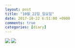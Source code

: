 ```yaml
---
layout: post
title: "10월_22일_일요일"
date: 2017-10-22 6:51:00 +0900
comments: true 
categories: [diary] 
---
```

![](http://blogfiles12.naver.net/MjAxNzEwMjJfMjUg/MDAxNTA4NjIyNjc5MDA4.KfplmykQBiP0Bz8HWNwNPkSCNkFapiumNCwU7fGln8Qg.wNW_Tn2MxxsBKp-kl45YXwHK7D0qnm9gNjJXzLVsWoIg.JPEG.hotleve/NaverBlog_20171022_065118_28.jpg) 
![](http://blogfiles1.naver.net/MjAxNzEwMjJfMTAx/MDAxNTA4NjIyNjc5NTg2.w6jyYkuct3XJLe9GnT_2B_W2AOCdmKw3MG-mCemLqnIg.DjQVtGWRY4e3n8yIGaADyMjV4yEPetRiFFCdveCeGwgg.JPEG.hotleve/NaverBlog_20171022_065119_29.jpg) 

